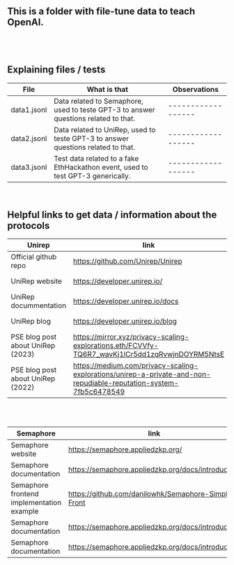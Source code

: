<h2>This is a folder with file-tune data to teach OpenAI.<h2><br>

## Explaining files / tests

| **File**    | **What is that**                                                                    | **Observations**   |
| ----------- | ----------------------------------------------------------------------------------- | ------------------ |
| data1.jsonl | Data related to Semaphore, used to teste GPT-3 to answer questions related to that. | ------------------ |
| data2.jsonl | Data related to UniRep, used to teste GPT-3 to answer questions related to that.    | ------------------ |
| data3.jsonl | Test data related to a fake EthHackathon event, used to test GPT-3 generically.     | ------------------ |

<br>

## Helpful links to get data / information about the protocols

| **Unirep**                        | **link**                                                                                                           | **Observations** |
| --------------------------------- | ------------------------------------------------------------------------------------------------------------------ | ---------------- |
| Official github repo              | https://github.com/Unirep/Unirep                                                                                   | ---------------- |
| UniRep website                    | https://developer.unirep.io/                                                                                       | ---------------- |
| UniRep docummentation             | https://developer.unirep.io/docs                                                                                   | ---------------- |
| UniRep blog                       | https://developer.unirep.io/blog                                                                                   | ---------------- |
| PSE blog post about UniRep (2023) | https://mirror.xyz/privacy-scaling-explorations.eth/FCVVfy-TQ6R7_wavKj1lCr5dd1zqRvwjnDOYRM5NtsE                    | ---------------- |
| PSE blog post about UniRep (2022) | https://medium.com/privacy-scaling-explorations/unirep-a-private-and-non-repudiable-reputation-system-7fb5c6478549 | ---------------- |

<br><br>

| **Semaphore**                             | **link**                                            | **Observations** |
| ----------------------------------------- | --------------------------------------------------- | ---------------- |
| Semaphore website                         | https://semaphore.appliedzkp.org/                   | ---------------- |
| Semaphore documentation                   | https://semaphore.appliedzkp.org/docs/introduction  | ---------------- |
| Semaphore frontend implementation example | https://github.com/danilowhk/Semaphore-Simple-Front | ---------------- |
| Semaphore documentation                   | https://semaphore.appliedzkp.org/docs/introduction  | ---------------- |
| Semaphore documentation                   | https://semaphore.appliedzkp.org/docs/introduction  | ---------------- |
